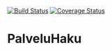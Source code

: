 [![Build Status](https://travis-ci.org/xjoxjox/PalveluHaku.svg?branch=master)](https://travis-ci.org/xjoxjox/PalveluHaku)  [![Coverage Status](https://coveralls.io/repos/github/xjoxjox/PalveluHaku/badge.svg?branch=master)](https://coveralls.io/github/xjoxjox/PalveluHaku?branch=master)

# PalveluHaku


